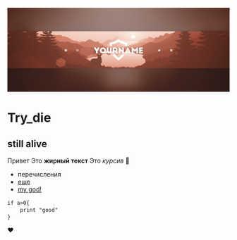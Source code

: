 ![header](/img/шапка.jpg)

# Try_die
## still alive
Привет Это **жирный текст**
Это *курсив* :exploding_head:
- перечисления
- [еще](/test.md)
- [my god!](/first_project/very-important-files/god.md)

```
if a>0{
    print "good"
}
```
:heart:
